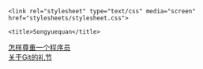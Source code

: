 <!DOCTYPE html>
<html>

  <head>
    <meta charset='utf-8'>
    <meta http-equiv="X-UA-Compatible" content="chrome=1">
    <meta name="description" content="Songyuequan : ">

    <link rel="stylesheet" type="text/css" media="screen" href="stylesheets/stylesheet.css">

    <title>Songyuequan</title>
  </head>

  <body >
  <a href="http://www.yinwang.org/blog-cn/2015/03/03/how-to-respect-a-programmer/">怎样尊重一个程序员</a><br>
  <a href="http://www.yinwang.org/blog-cn/2015/03/11/git-etiquette/">关于Git的礼节</a>
  </body>
</html>
